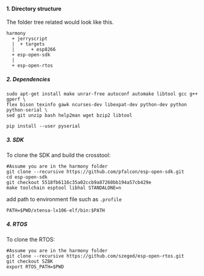 #### 1. Directory structure
The folder tree related would look like this.

```
harmony
  + jerryscript
  |  + targets
  |      + esp8266
  + esp-open-sdk
  |
  + esp-open-rtos
```
##### 2. Dependencies

```
sudo apt-get install make unrar-free autoconf automake libtool gcc g++ gperf \
flex bison texinfo gawk ncurses-dev libexpat-dev python-dev python python-serial \
sed git unzip bash help2man wget bzip2 libtool

pip install --user pyserial

```
##### 3. SDK
To clone the SDK and build the crosstool:
```
#Assume you are in the harmony folder
git clone --recursive https://github.com/pfalcon/esp-open-sdk.git
cd esp-open-sdk
git checkout 5518fb6116c35a02ccb9a87260bb194a57cb429e
make toolchain esptool libhal STANDALONE=n
```

add path to environment file such as `.profile`
```
PATH=$PWD/xtensa-lx106-elf/bin:$PATH
```

##### 4. RTOS
To clone the RTOS:
```
#Assume you are in the harmony folder
git clone --recursive https://github.com/szeged/esp-open-rtos.git
git checkout SZBK
export RTOS_PATH=$PWD
```
